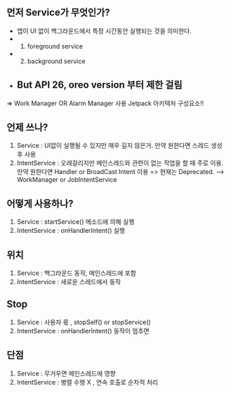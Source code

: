 ## 먼저 Service가 무엇인가?
+ 앱이 UI 없이 백그라운드에서 특정 시간동안 실행되는 것을 의미한다.
+ 1. foreground service
+ 2. background service
+ ## But API 26, oreo version 부터 제한 걸림
=> Work Manager OR Alarm Manager 사용 
Jetpack 아키텍처 구성요소!!

## 언제 쓰나?
1. Service : UI없이 실행될 수 있지만 매우 길지 않은거. 만약 원한다면 스레드 생성 후 사용 
2. IntentService : 오래걸리지만 메인스레드와 관련이 없는 작업을 할 때 주로 이용. 만약 원한다면 Handler or BroadCast Intent 이용 => 현재는 Deprecated. --> WorkManager or JobIntentService

## 어떻게 사용하나?
1. Service : startService() 메소드에 의해 실행
2. IntentService : onHandlerIntent() 실행

## 위치 
1. Service : 백그라운드 동작, 메인스레드에 포함
2. IntentService : 새로운 스레드에서 동작

## Stop
1. Service : 사용자 몫 , stopSelf() or stopService()
2. IntentService : onHandlerIntent() 동작이 멈추면

## 단점
1. Service : 무거우면 메인스레드에 영향
2. IntentService : 병렬 수행 X , 연속 호출로 순차적 처리
